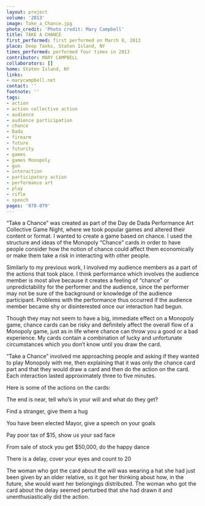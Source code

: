 ```yaml
---
layout: project
volume: '2013'
image: Take_a_Chance.jpg
photo_credit: 'Photo credit: Mary Campbell'
title: TAKE A CHANCE
first_performed: first performed on March 8, 2013
place: Deep Tanks, Staten Island, NY
times_performed: performed four times in 2013
contributor: MARY CAMPBELL
collaborators: []
home: Staten Island, NY
links:
- marycampbell.net
contact: ''
footnote: ''
tags:
- action
- action collective action
- audience
- audience participation
- chance
- Dada
- firearm
- future
- futurity
- games
- games Monopoly
- gun
- interaction
- participatory action
- performance art
- play
- rifle
- speech
pages: '078-079'
---
```


“Take a Chance” was created as part of the Day de Dada Performance Art Collective Game Night, where we took popular games and altered their content or format. I wanted to create a game based on chance. I used the structure and ideas of the Monopoly “Chance” cards in order to have people consider how the notion of chance could affect them economically or make them take a risk in interacting with other people.

Similarly to my previous work, I involved my audience members as a part of the actions that took place. I think performance which involves the audience member is most alive because it creates a feeling of “chance” or unpredictability for the performer and the audience, since the performer may not be sure of the background or knowledge of the audience participant. Problems with the performance thus occurred if the audience member became shy or disinterested once our interaction had begun.

Though they may not seem to have a big, immediate effect on a Monopoly game, chance cards can be risky and definitely affect the overall flow of a Monopoly game, just as in life where chance can throw you a good or a bad experience. My cards contain a combination of lucky and unfortunate circumstances which you don’t know until you draw the card.

“Take a Chance” involved me approaching people and asking if they wanted to play Monopoly with me, then explaining that it was only the chance card part and that they would draw a card and then do the action on the card. Each interaction lasted approximately three to five minutes.

Here is some of the actions on the cards:

The end is near, tell who’s in your will and what do they get?

Find a stranger, give them a hug

You have been elected Mayor, give a speech on your goals

Pay poor tax of $15, show us your sad face

From sale of stock you get $50,000, do the happy dance

There is a delay, cover your eyes and count to 20

The woman who got the card about the will was wearing a hat she had just been given by an older relative, so it got her thinking about how, in the future, she would want her belongings distributed. The woman who got the card about the delay seemed perturbed that she had drawn it and unenthusiastically did the action.
